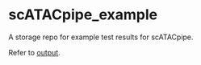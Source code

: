 # scATACpipe_example
A storage repo for example test results for scATACpipe.

Refer to [output](https://github.com/hukai916/scATACpipe/blob/main/docs/output.md).
